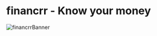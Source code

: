 # financrr - Know your money

![financrrBanner](https://github.com/financrr/.github/assets/48297101/aec81326-836a-4824-bb03-6bd679b00414)

